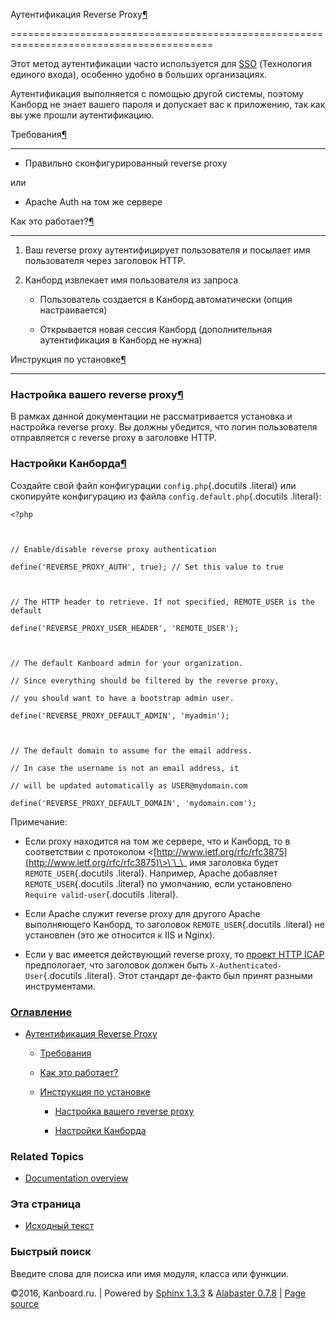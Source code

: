 Аутентификация Reverse Proxy[¶](#reverse-proxy-authentication "Ссылка на этот заголовок")

=========================================================================================



Этот метод аутентификации часто используется для [SSO](https://ru.wikipedia.org/wiki/%D0%A2%D0%B5%D1%85%D0%BD%D0%BE%D0%BB%D0%BE%D0%B3%D0%B8%D1%8F_%D0%B5%D0%B4%D0%B8%D0%BD%D0%BE%D0%B3%D0%BE_%D0%B2%D1%85%D0%BE%D0%B4%D0%B0) (Технология единого входа), особенно удобно в больших организациях.



Аутентификация выполняется с помощью другой системы, поэтому Канборд не знает вашего пароля и допускает вас к приложению, так как вы уже прошли аутентификацию.



Требования[¶](#requirements "Ссылка на этот заголовок")

-------------------------------------------------------



-   Правильно сконфигурированный reverse proxy



или



-   Apache Auth на том же сервере



Как это работает?[¶](#how-does-this-work "Ссылка на этот заголовок")

--------------------------------------------------------------------



1.  Ваш reverse proxy аутентифицирует пользователя и посылает имя пользователя через заголовок HTTP.



2.  Канборд извлекает имя пользователя из запроса



    -   Пользователь создается в Канборд автоматически (опция настраивается)



    -   Открывается новая сессия Канборд (дополнительная аутентификация в Канборд не нужна)



Инструкция по установке[¶](#installation-instructions "Ссылка на этот заголовок")

---------------------------------------------------------------------------------



### Настройка вашего reverse proxy[¶](#setting-up-your-reverse-proxy "Ссылка на этот заголовок")



В рамках данной документации не рассматривается установка и настройка reverse proxy. Вы должны убедится, что логин пользователя отправляется с reverse proxy в заголовке HTTP.



### Настройки Канборда[¶](#setting-up-kanboard "Ссылка на этот заголовок")



Создайте свой файл конфигурации `config.php`{.docutils .literal} или скопируйте конфигурацию из файла `config.default.php`{.docutils .literal}:



    <?php



    // Enable/disable reverse proxy authentication

    define('REVERSE_PROXY_AUTH', true); // Set this value to true



    // The HTTP header to retrieve. If not specified, REMOTE_USER is the default

    define('REVERSE_PROXY_USER_HEADER', 'REMOTE_USER');



    // The default Kanboard admin for your organization.

    // Since everything should be filtered by the reverse proxy,

    // you should want to have a bootstrap admin user.

    define('REVERSE_PROXY_DEFAULT_ADMIN', 'myadmin');



    // The default domain to assume for the email address.

    // In case the username is not an email address, it

    // will be updated automatically as USER@mydomain.com

    define('REVERSE_PROXY_DEFAULT_DOMAIN', 'mydomain.com');



Примечание:



-   Если proxy находится на том же сервере, что и Канборд, то в соответствии с протоколом \<[http://www.ietf.org/rfc/rfc3875](http://www.ietf.org/rfc/rfc3875)\>\`\_\_ имя заголовка будет `REMOTE_USER`{.docutils .literal}. Например, Apache добавляет `REMOTE_USER`{.docutils .literal} по умолчанию, если установлено `Require valid-user`{.docutils .literal}.



-   Если Apache служит reverse proxy для другого Apache выполняющего Канборд, то заголовок `REMOTE_USER`{.docutils .literal} не установлен (это же относится к IIS и Nginx).



-   Если у вас имеется действующий reverse proxy, то [проект HTTP ICAP](http://tools.ietf.org/html/draft-stecher-icap-subid-00#section-3.4) предпологает, что заголовок должен быть `X-Authenticated-User`{.docutils .literal}. Этот стандарт де-факто был принят разными инструментами.



### [Оглавление](index.markdown)



-   [Аутентификация Reverse Proxy](#)

    -   [Требования](#requirements)

    -   [Как это работает?](#how-does-this-work)

    -   [Инструкция по установке](#installation-instructions)

        -   [Настройка вашего reverse proxy](#setting-up-your-reverse-proxy)

        -   [Настройки Канборда](#setting-up-kanboard)



### Related Topics



-   [Documentation overview](index.markdown)



### Эта страница



-   [Исходный текст](_sources/reverse-proxy-authentication.txt)



### Быстрый поиск



Введите слова для поиска или имя модуля, класса или функции.



©2016, Kanboard.ru. | Powered by [Sphinx 1.3.3](http://sphinx-doc.org/) & [Alabaster 0.7.8](https://github.com/bitprophet/alabaster) | [Page source](_sources/reverse-proxy-authentication.txt)

